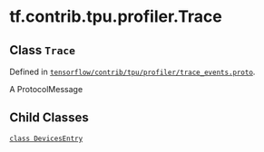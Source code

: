 <div itemscope itemtype="http://developers.google.com/ReferenceObject">
<meta itemprop="name" content="tf.contrib.tpu.profiler.Trace" />
<meta itemprop="path" content="Stable" />
<meta itemprop="property" content="DevicesEntry"/>
</div>

# tf.contrib.tpu.profiler.Trace

## Class `Trace`





Defined in [`tensorflow/contrib/tpu/profiler/trace_events.proto`](/code/stable/tensorflow/contrib/tpu/profiler/trace_events.proto).

A ProtocolMessage

## Child Classes
[`class DevicesEntry`](../../../../tf/contrib/tpu/profiler/Trace/DevicesEntry.md)

